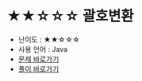 # ★★☆☆☆ 괄호변환
- 난이도 : ★★☆☆☆
- 사용 언어 : Java
- <a href="https://programmers.co.kr/learn/courses/30/lessons/60058">문제 바로가기</a>
- <a href="https://cnu-jinseop.tistory.com/130">풀이 바로가기</a>
